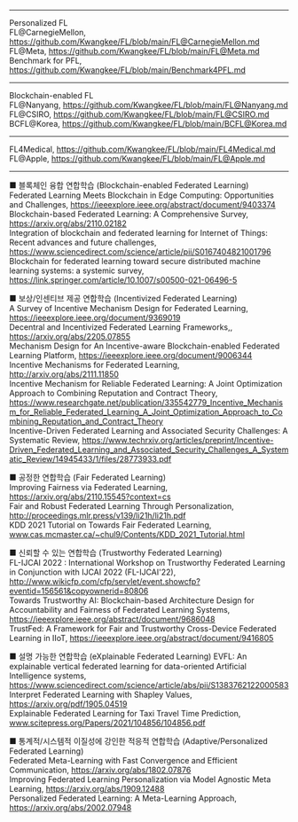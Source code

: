 ***
Personalized FL  
FL@CarnegieMellon, https://github.com/Kwangkee/FL/blob/main/FL@CarnegieMellon.md  
FL@Meta, https://github.com/Kwangkee/FL/blob/main/FL@Meta.md  
Benchmark for PFL, https://github.com/Kwangkee/FL/blob/main/Benchmark4PFL.md  

***
Blockchain-enabled FL  
FL@Nanyang, https://github.com/Kwangkee/FL/blob/main/FL@Nanyang.md  
FL@CSIRO, https://github.com/Kwangkee/FL/blob/main/FL@CSIRO.md  
BCFL@Korea, https://github.com/Kwangkee/FL/blob/main/BCFL@Korea.md  

***
FL4Medical, https://github.com/Kwangkee/FL/blob/main/FL4Medical.md  
FL@Apple, https://github.com/Kwangkee/FL/blob/main/FL@Apple.md  

***

■ 블록체인 융합 연합학습 (Blockchain-enabled Federated Learning)  
Federated Learning Meets Blockchain in Edge Computing: Opportunities and Challenges, https://ieeexplore.ieee.org/abstract/document/9403374   
Blockchain-based Federated Learning: A Comprehensive Survey, https://arxiv.org/abs/2110.02182  
Integration of blockchain and federated learning for Internet of Things: Recent advances and future challenges, https://www.sciencedirect.com/science/article/pii/S0167404821001796  
Blockchain for federated learning toward secure distributed machine learning systems: a systemic survey, https://link.springer.com/article/10.1007/s00500-021-06496-5  

■ 보상/인센티브 제공 연합학습 (Incentivized Federated Learning)  
A Survey of Incentive Mechanism Design for Federated Learning, https://ieeexplore.ieee.org/document/9369019  
Decentral and Incentivized Federated Learning Frameworks,, https://arxiv.org/abs/2205.07855  
Mechanism Design for An Incentive-aware Blockchain-enabled Federated Learning Platform, https://ieeexplore.ieee.org/document/9006344  
Incentive Mechanisms for Federated Learning, http://arxiv.org/abs/2111.11850  
Incentive Mechanism for Reliable Federated Learning: A Joint Optimization Approach to Combining Reputation and Contract Theory, https://www.researchgate.net/publication/335542779_Incentive_Mechanism_for_Reliable_Federated_Learning_A_Joint_Optimization_Approach_to_Combining_Reputation_and_Contract_Theory  
Incentive-Driven Federated Learning and Associated Security Challenges: A Systematic Review, https://www.techrxiv.org/articles/preprint/Incentive-Driven_Federated_Learning_and_Associated_Security_Challenges_A_Systematic_Review/14945433/1/files/28773933.pdf  

■ 공정한 연합학습 (Fair Federated Learning)  
Improving Fairness via Federated Learning, https://arxiv.org/abs/2110.15545?context=cs     
Fair and Robust Federated Learning Through Personalization, http://proceedings.mlr.press/v139/li21h/li21h.pdf   
KDD 2021 Tutorial on Towards Fair Federated Learning, www.cas.mcmaster.ca/~chul9/Contents/KDD_2021_Tutorial.html   

■ 신뢰할 수 있는 연합학습 (Trustworthy Federated Learning)  
FL-IJCAI 2022 : International Workshop on Trustworthy Federated Learning in Conjunction with IJCAI 2022 (FL-IJCAI'22), http://www.wikicfp.com/cfp/servlet/event.showcfp?eventid=156561&copyownerid=80806   
Towards Trustworthy AI: Blockchain-based Architecture Design for Accountability and Fairness of Federated Learning Systems, https://ieeexplore.ieee.org/abstract/document/9686048   
TrustFed: A Framework for Fair and Trustworthy Cross-Device Federated Learning in IIoT, https://ieeexplore.ieee.org/abstract/document/9416805   

■ 설명 가능한 연합학습 (eXplainable Federated Learning)
EVFL: An explainable vertical federated learning for data-oriented Artificial Intelligence systems, https://www.sciencedirect.com/science/article/abs/pii/S1383762122000583   
Interpret Federated Learning with Shapley Values, https://arxiv.org/pdf/1905.04519  
Explainable Federated Learning for Taxi Travel Time Prediction, www.scitepress.org/Papers/2021/104856/104856.pdf  

■ 통계적/시스템적 이질성에 강인한 적응적 연합학습 (Adaptive/Personalized Federated Learning)  
Federated Meta-Learning with Fast Convergence and Efficient Communication, https://arxiv.org/abs/1802.07876   
Improving Federated Learning Personalization via Model Agnostic Meta Learning, https://arxiv.org/abs/1909.12488   
Personalized Federated Learning: A Meta-Learning Approach, https://arxiv.org/abs/2002.07948  



